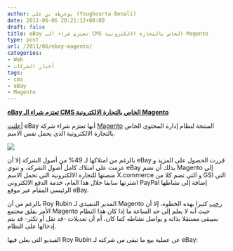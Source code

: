 ```yaml
---
author: يوغرطة بن علي (Youghourta Benali)
date: 2011-06-06 20:21:12+00:00
draft: false
title: eBay تعتزم شراء الـ CMS الخاص بالتجارة الالكترونية Magento
type: post
url: /2011/06/ebay-magento/
categories:
- Web
- أخبار الشركات
tags:
- cms
- eBay
- Magento
---
```


[**eBay تعتزم شراء الـ CMS الخاص بالتجارة الالكترونية Magento**](http://www.it-scoop.com/2011/06/ebay-magento/)


[أعلنت](http://www.businesswire.com/news/home/20110606006390/en/eBay-Agrees-Acquire-Magento) eBay أنها تعتزم شراء شركة [Magento](http://www.magentocommerce.com/) المنتجة لنظام إدارة المحتوى الخاص بالتجارة الالكترونية الذي يحمل نفس الاسم.

[![](http://www.it-scoop.com/wp-content/uploads/2011/06/ebay-and-magento.jpg)
](http://www.it-scoop.com/2011/06/ebay-magento/)

بالرغم من امتلاكها لـ 49% من أصول الشركة إلا أن eBay قررت الحصول على المزيد و عزمت على امتلاك كامل أصول الشركة، و تنوي eBay بذلك أن تضم Magento إلى منصتها للتجارة الالكترونية التي تحمل الاسم X.commerce و التي تضم كلا من GSI التي اشترتها سابقا خلال هذا العام، خدمة الدفع الالكتروني PayPal إضافة إلى نشاطها الرئيسي المقام عبر موقع eBay.

بالرغم من أن Roy Rubin المدير التنفيذي لـ Magento [رحب](http://www.magentocommerce.com/blog/comments/ebay-agrees-to-acquire-magento/) كثيرا بهذه الخطوة، إلا أن الأمر يقلق مجتمع Magento حيث أنه لا يعلم إلى حد الساعة ما إذا كان هذا النظام سيبقى مستقلا بذاته و يواصل نشاطه كما كان، أم أن تعديلات -قد تقل أو تكثر- قد يتم إدخالها على النظام.

الفيديو التي يعلن فيها Roy Rubin عن عملية بيع ما تبقى من شركته لـ eBay:

<!-- more -->




<object width="560" height="349"><embed src="http://www.youtube.com/v/w0FKogIB_Ko?version=3&hl=fr_FR" allowscriptaccess="always" height="349" width="560" allowfullscreen="true" type="application/x-shockwave-flash"></embed></object>



